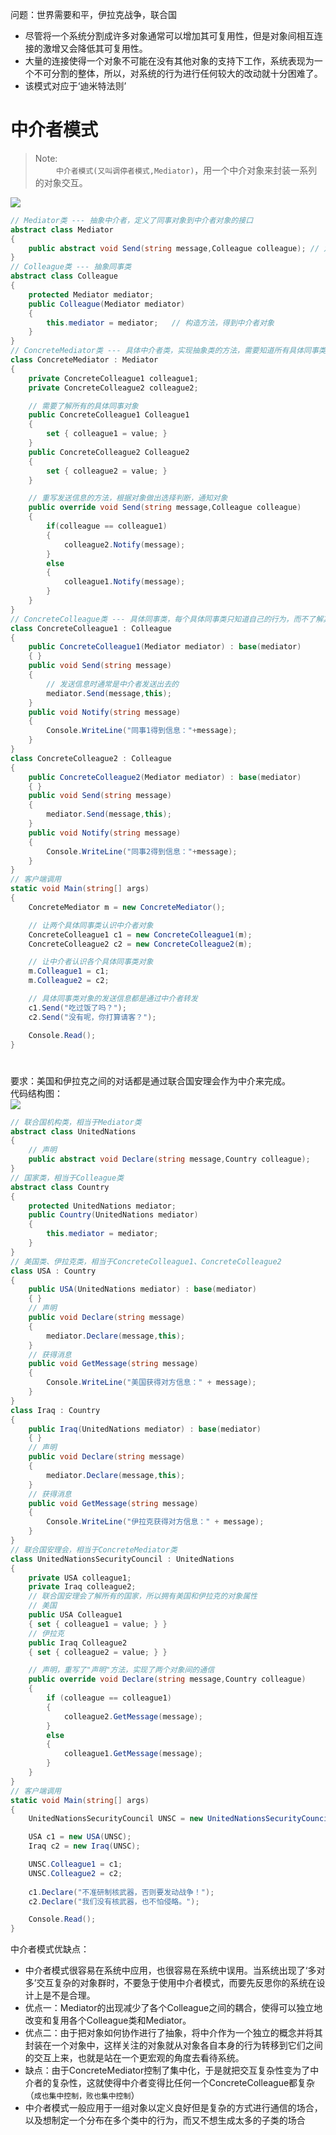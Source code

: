 问题：世界需要和平，伊拉克战争，联合国
- 尽管将一个系统分割成许多对象通常可以增加其可复用性，但是对象间相互连接的激增又会降低其可复用性。
- 大量的连接使得一个对象不可能在没有其他对象的支持下工作，系统表现为一个不可分割的整体，所以，对系统的行为进行任何较大的改动就十分困难了。
- 该模式对应于‘迪米特法则’

# 中介者模式
>Note:  
>$\quad\quad$`中介者模式(又叫调停者模式,Mediator)`，用一个中介对象来封装一系列的对象交互。

![](./pics/25-1.png)  
```c#
// Mediator类 --- 抽象中介者，定义了同事对象到中介者对象的接口
abstract class Mediator
{
    public abstract void Send(string message,Colleague colleague); // 定义一个抽象的发送消息方法，得到同事对象和发送信息
}
// Colleague类 --- 抽象同事类
abstract class Colleague
{
    protected Mediator mediator;
    public Colleague(Mediator mediator)
    {
        this.mediator = mediator;   // 构造方法，得到中介者对象
    }
}
// ConcreteMediator类 --- 具体中介者类，实现抽象类的方法，需要知道所有具体同事类，并从具体同事接收消息，向具体同事对象发出命令
class ConcreteMediator : Mediator
{
    private ConcreteColleague1 colleague1;
    private ConcreteColleague2 colleague2;

    // 需要了解所有的具体同事对象
    public ConcreteColleague1 Colleague1
    {
        set { colleague1 = value; }
    }
    public ConcreteColleague2 Colleague2
    {
        set { colleague2 = value; }
    }

    // 重写发送信息的方法，根据对象做出选择判断，通知对象
    public override void Send(string message,Colleague colleague)
    {
        if(colleague == colleague1)
        {
            colleague2.Notify(message);
        }
        else
        {
            colleague1.Notify(message);
        }
    }
}
// ConcreteColleague类 --- 具体同事类，每个具体同事类只知道自己的行为，而不了解其他同事类的情况，但它们却都认识中介者对象
class ConcreteColleague1 : Colleague
{
    public ConcreteColleague1(Mediator mediator) : base(mediator)
    { }
    public void Send(string message)
    {
        // 发送信息时通常是中介者发送出去的
        mediator.Send(message,this);
    }
    public void Notify(string message)
    {
        Console.WriteLine("同事1得到信息："+message);
    }
}
class ConcreteColleague2 : Colleague
{
    public ConcreteColleague2(Mediator mediator) : base(mediator)
    { }
    public void Send(string message)
    {
        mediator.Send(message,this);
    }
    public void Notify(string message)
    {
        Console.WriteLine("同事2得到信息："+message);
    }
}
// 客户端调用
static void Main(string[] args)
{
    ConcreteMediator m = new ConcreteMediator();

    // 让两个具体同事类认识中介者对象
    ConcreteColleague1 c1 = new ConcreteColleague1(m);
    ConcreteColleague2 c2 = new ConcreteColleague2(m);

    // 让中介者认识各个具体同事类对象
    m.Colleague1 = c1;
    m.Colleague2 = c2;

    // 具体同事类对象的发送信息都是通过中介者转发
    c1.Send("吃过饭了吗？");
    c2.Send("没有呢，你打算请客？");

    Console.Read();
}
```
#
要求：美国和伊拉克之间的对话都是通过联合国安理会作为中介来完成。  
代码结构图：  
![](./pics/25-2.png)  
```c#
// 联合国机构类，相当于Mediator类
abstract class UnitedNations
{
    // 声明
    public abstract void Declare(string message,Country colleague);
}
// 国家类，相当于Colleague类
abstract class Country
{
    protected UnitedNations mediator;
    public Country(UnitedNations mediator)
    {
        this.mediator = mediator;
    }
}
// 美国类、伊拉克类，相当于ConcreteColleague1、ConcreteColleague2
class USA : Country
{
    public USA(UnitedNations mediator) : base(mediator)
    { }
    // 声明
    public void Declare(string message)
    {
        mediator.Declare(message,this);
    }
    // 获得消息
    public void GetMessage(string message)
    {
        Console.WriteLine("美国获得对方信息：" + message);
    }
}
class Iraq : Country
{
    public Iraq(UnitedNations mediator) : base(mediator)
    { }
    // 声明
    public void Declare(string message)
    {
        mediator.Declare(message,this);
    }
    // 获得消息
    public void GetMessage(string message)
    {
        Console.WriteLine("伊拉克获得对方信息：" + message);
    }
}
// 联合国安理会，相当于ConcreteMediator类
class UnitedNationsSecurityCouncil : UnitedNations
{
    private USA colleague1;
    private Iraq colleague2;
    // 联合国安理会了解所有的国家，所以拥有美国和伊拉克的对象属性
    // 美国
    public USA Colleague1
    { set { colleague1 = value; } }
    // 伊拉克
    public Iraq Colleague2
    { set { colleague2 = value; } }

    // 声明，重写了"声明"方法，实现了两个对象间的通信
    public override void Declare(string message,Country colleague)
    {
        if (colleague == colleague1)
        {
            colleague2.GetMessage(message);
        }
        else
        {
            colleague1.GetMessage(message);
        }
    }
}
// 客户端调用
static void Main(string[] args)
{
    UnitedNationsSecurityCouncil UNSC = new UnitedNationsSecurityCouncil();

    USA c1 = new USA(UNSC);
    Iraq c2 = new Iraq(UNSC);

    UNSC.Colleague1 = c1;
    UNSC.Colleague2 = c2;
    
    c1.Declare("不准研制核武器，否则要发动战争！");
    c2.Declare("我们没有核武器，也不怕侵略。");

    Console.Read();
}
```

中介者模式优缺点：  
- 中介者模式很容易在系统中应用，也很容易在系统中误用。当系统出现了‘多对多’交互复杂的对象群时，不要急于使用中介者模式，而要先反思你的系统在设计上是不是合理。
- 优点一：Mediator的出现减少了各个Colleague之间的耦合，使得可以独立地改变和复用各个Colleague类和Mediator。
- 优点二：由于把对象如何协作进行了抽象，将中介作为一个独立的概念并将其封装在一个对象中，这样关注的对象就从对象各自本身的行为转移到它们之间的交互上来，也就是站在一个更宏观的角度去看待系统。
- 缺点：由于ConcreteMediator控制了集中化，于是就把交互复杂性变为了中介者的复杂性，这就使得中介者变得比任何一个ConcreteColleague都复杂（`成也集中控制，败也集中控制`）
- 中介者模式一般应用于一组对象以定义良好但是复杂的方式进行通信的场合，以及想制定一个分布在多个类中的行为，而又不想生成太多的子类的场合